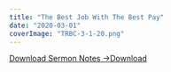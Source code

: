 ```yaml
---
title: "The Best Job With The Best Pay"
date: "2020-03-01"
coverImage: "TRBC-3-1-20.png"
---
```


[Download Sermon Notes ->](https://sketchysermons.com/wp-content/uploads/2020/07/TRBC-3-1-20.pdf)[Download](https://sketchysermons.com/wp-content/uploads/2020/07/TRBC-3-1-20.pdf)
